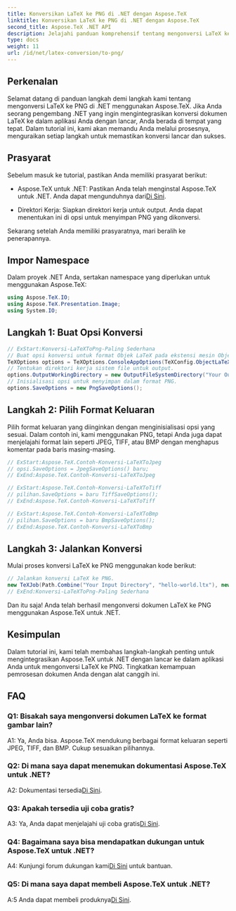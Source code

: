 ```yaml
---
title: Konversikan LaTeX ke PNG di .NET dengan Aspose.TeX
linktitle: Konversikan LaTeX ke PNG di .NET dengan Aspose.TeX
second_title: Aspose.TeX .NET API
description: Jelajahi panduan komprehensif tentang mengonversi LaTeX ke PNG di .NET menggunakan Aspose.TeX. Tingkatkan kemampuan pemrosesan dokumen Anda dengan tutorial langkah demi langkah ini.
type: docs
weight: 11
url: /id/net/latex-conversion/to-png/
---
```

## Perkenalan

Selamat datang di panduan langkah demi langkah kami tentang mengonversi LaTeX ke PNG di .NET menggunakan Aspose.TeX. Jika Anda seorang pengembang .NET yang ingin mengintegrasikan konversi dokumen LaTeX ke dalam aplikasi Anda dengan lancar, Anda berada di tempat yang tepat. Dalam tutorial ini, kami akan memandu Anda melalui prosesnya, menguraikan setiap langkah untuk memastikan konversi lancar dan sukses.

## Prasyarat

Sebelum masuk ke tutorial, pastikan Anda memiliki prasyarat berikut:

-  Aspose.TeX untuk .NET: Pastikan Anda telah menginstal Aspose.TeX untuk .NET. Anda dapat mengunduhnya dari[Di Sini](https://releases.aspose.com/tex/net/).

- Direktori Kerja: Siapkan direktori kerja untuk output. Anda dapat menentukan ini di opsi untuk menyimpan PNG yang dikonversi.

Sekarang setelah Anda memiliki prasyaratnya, mari beralih ke penerapannya.

## Impor Namespace

Dalam proyek .NET Anda, sertakan namespace yang diperlukan untuk menggunakan Aspose.TeX:

```csharp
using Aspose.TeX.IO;
using Aspose.TeX.Presentation.Image;
using System.IO;
```

## Langkah 1: Buat Opsi Konversi

```csharp
// ExStart:Konversi-LaTeXToPng-Paling Sederhana
// Buat opsi konversi untuk format Objek LaTeX pada ekstensi mesin Objek TeX.
TeXOptions options = TeXOptions.ConsoleAppOptions(TeXConfig.ObjectLaTeX);
// Tentukan direktori kerja sistem file untuk output.
options.OutputWorkingDirectory = new OutputFileSystemDirectory("Your Output Directory");
// Inisialisasi opsi untuk menyimpan dalam format PNG.
options.SaveOptions = new PngSaveOptions();
```

## Langkah 2: Pilih Format Keluaran

Pilih format keluaran yang diinginkan dengan menginisialisasi opsi yang sesuai. Dalam contoh ini, kami menggunakan PNG, tetapi Anda juga dapat menjelajahi format lain seperti JPEG, TIFF, atau BMP dengan menghapus komentar pada baris masing-masing.

```csharp
// ExStart:Aspose.TeX.Contoh-Konversi-LaTeXToJpeg
// opsi.SaveOptions = JpegSaveOptions() baru;
// ExEnd:Aspose.TeX.Contoh-Konversi-LaTeXToJpeg

// ExStart:Aspose.TeX.Contoh-Konversi-LaTeXToTiff
// pilihan.SaveOptions = baru TiffSaveOptions();
// ExEnd:Aspose.TeX.Contoh-Konversi-LaTeXToTiff

// ExStart:Aspose.TeX.Contoh-Konversi-LaTeXToBmp
// pilihan.SaveOptions = baru BmpSaveOptions();
// ExEnd:Aspose.TeX.Contoh-Konversi-LaTeXToBmp
```

## Langkah 3: Jalankan Konversi

Mulai proses konversi LaTeX ke PNG menggunakan kode berikut:

```csharp
// Jalankan konversi LaTeX ke PNG.
new TeXJob(Path.Combine("Your Input Directory", "hello-world.ltx"), new ImageDevice(), options).Run();
// ExEnd:Konversi-LaTeXToPng-Paling Sederhana
```

Dan itu saja! Anda telah berhasil mengonversi dokumen LaTeX ke PNG menggunakan Aspose.TeX untuk .NET.

## Kesimpulan

Dalam tutorial ini, kami telah membahas langkah-langkah penting untuk mengintegrasikan Aspose.TeX untuk .NET dengan lancar ke dalam aplikasi Anda untuk mengonversi LaTeX ke PNG. Tingkatkan kemampuan pemrosesan dokumen Anda dengan alat canggih ini.

## FAQ

### Q1: Bisakah saya mengonversi dokumen LaTeX ke format gambar lain?

A1: Ya, Anda bisa. Aspose.TeX mendukung berbagai format keluaran seperti JPEG, TIFF, dan BMP. Cukup sesuaikan pilihannya.

### Q2: Di mana saya dapat menemukan dokumentasi Aspose.TeX untuk .NET?

 A2: Dokumentasi tersedia[Di Sini](https://reference.aspose.com/tex/net/).

### Q3: Apakah tersedia uji coba gratis?

 A3: Ya, Anda dapat menjelajahi uji coba gratis[Di Sini](https://releases.aspose.com/).

### Q4: Bagaimana saya bisa mendapatkan dukungan untuk Aspose.TeX untuk .NET?

 A4: Kunjungi forum dukungan kami[Di Sini](https://forum.aspose.com/c/tex/47) untuk bantuan.

### Q5: Di mana saya dapat membeli Aspose.TeX untuk .NET?

 A:5 Anda dapat membeli produknya[Di Sini](https://purchase.aspose.com/buy).
